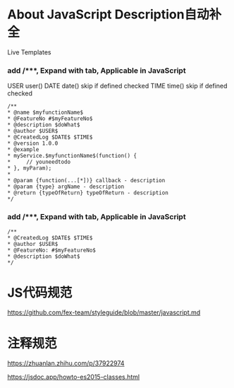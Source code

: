 # About JavaScript Description自动补全

Live Templates

### add /***, Expand with tab, Applicable in JavaScript

USER user()
DATE date() skip if defined checked
TIME time() skip if defined checked

```
/**
* @name $myfunctionName$
* @FeatureNo #$myFeatureNo$
* @description $doWhat$
* @author $USER$
* @CreatedLog $DATE$ $TIME$
* @version 1.0.0
* @example 
* myService.$myfunctionName$(function() {
*     // youneedtodo
* }, myParam);
* 
* @param {function(...[*])} callback - description
* @param {type} argName - description
* @return {typeOfReturn} typeOfReturn - description
*/
```

### add /***, Expand with tab, Applicable in JavaScript

```
/**
* @CreatedLog $DATE$ $TIME$
* @author $USER$
* @FeatureNo: #$myFeatureNo$
* @description $doWhat$
*/
```

# JS代码规范

https://github.com/fex-team/styleguide/blob/master/javascript.md

# 注释规范

https://zhuanlan.zhihu.com/p/37922974

https://jsdoc.app/howto-es2015-classes.html
